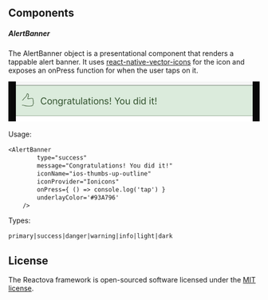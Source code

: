 

## Components

##### AlertBanner
The AlertBanner object is a presentational component that renders a tappable alert banner. 
It uses [react-native-vector-icons](https://oblador.github.io/react-native-vector-icons/) for the icon and exposes an
onPress function for when the user taps on it.

![](screenshots/alert_banner.png)

Usage:
```
<AlertBanner
        type="success"
        message="Congratulations! You did it!"
        iconName="ios-thumbs-up-outline"
        iconProvider="Ionicons"
        onPress={ () => console.log('tap') }
        underlayColor='#93A796'
    />
```
Types:
```
primary|success|danger|warning|info|light|dark 
```


## License


The Reactova framework is open-sourced software licensed under the [MIT license](http://opensource.org/licenses/MIT).